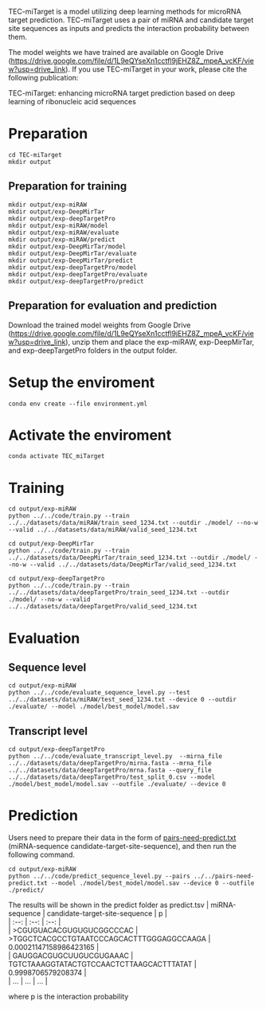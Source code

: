 TEC-miTarget is a model utilizing deep learning methods for microRNA target prediction. TEC-miTarget uses a pair of miRNA and candidate target site sequences as inputs and predicts the interaction probability between them. 

The model weights we have trained are available on Google Drive (https://drive.google.com/file/d/1L9eQYseXn1cctfl9jEHZ8Z_mpeA_vcKF/view?usp=drive_link). If you use TEC-miTarget in your work, please cite the following publication:

TEC-miTarget: enhancing microRNA target prediction based on deep learning of ribonucleic acid sequences

# Preparation

```
cd TEC-miTarget
mkdir output
```

## Preparation for training

```
mkdir output/exp-miRAW
mkdir output/exp-DeepMirTar
mkdir output/exp-deepTargetPro
mkdir output/exp-miRAW/model
mkdir output/exp-miRAW/evaluate
mkdir output/exp-miRAW/predict
mkdir output/exp-DeepMirTar/model
mkdir output/exp-DeepMirTar/evaluate
mkdir output/exp-DeepMirTar/predict
mkdir output/exp-deepTargetPro/model
mkdir output/exp-deepTargetPro/evaluate
mkdir output/exp-deepTargetPro/predict
```

## Preparation for evaluation and prediction

Download the trained model weights from Google Drive (https://drive.google.com/file/d/1L9eQYseXn1cctfl9jEHZ8Z_mpeA_vcKF/view?usp=drive_link), unzip them and place the exp-miRAW, exp-DeepMirTar, and exp-deepTargetPro folders in the output folder.

# Setup the enviroment

```
conda env create --file environment.yml
```

# Activate the enviroment

```
conda activate TEC_miTarget
```

# Training

```
cd output/exp-miRAW
python ../../code/train.py --train ../../datasets/data/miRAW/train_seed_1234.txt --outdir ./model/ --no-w --valid ../../datasets/data/miRAW/valid_seed_1234.txt 
```

```
cd output/exp-DeepMirTar
python ../../code/train.py --train ../../datasets/data/DeepMirTar/train_seed_1234.txt --outdir ./model/ --no-w --valid ../../datasets/data/DeepMirTar/valid_seed_1234.txt
```

```
cd output/exp-deepTargetPro
python ../../code/train.py --train ../../datasets/data/deepTargetPro/train_seed_1234.txt --outdir ./model/ --no-w --valid ../../datasets/data/deepTargetPro/valid_seed_1234.txt
```

# Evaluation
## Sequence level

```
cd output/exp-miRAW
python ../../code/evaluate_sequence_level.py --test ../../datasets/data/miRAW/test_seed_1234.txt --device 0 --outdir ./evaluate/ --model ./model/best_model/model.sav
```

## Transcript level

```
cd output/exp-deepTargetPro
python ../../code/evaluate_transcript_level.py  --mirna_file ../../datasets/data/deepTargetPro/mirna.fasta --mrna_file ../../datasets/data/deepTargetPro/mrna.fasta --query_file ../../datasets/data/deepTargetPro/test_split_0.csv --model ./model/best_model/model.sav --outfile ./evaluate/ --device 0
```

# Prediction

Users need to prepare their data in the form of [pairs-need-predict.txt](pairs-need-predict.txt) (miRNA-sequence  candidate-target-site-sequence), and then run the following command.

```
cd output/exp-miRAW
python ../../code/predict_sequence_level.py --pairs ../../pairs-need-predict.txt --model ./model/best_model/model.sav --device 0 --outfile ./predict/
```
The results will be shown in the predict folder as predict.tsv
| miRNA-sequence | candidate-target-site-sequence | p |  
| :--: | :--: | :--: |  
| >CGUGUACACGUGUGUCGGCCCAC | >TGGCTCACGCCTGTAATCCCAGCACTTTGGGAGGCCAAGA | 0.00021147158986423165 |  
| GAUGGACGUGCUUGUCGUGAAAC | TGTCTAAAGGTATACTGTCCAACTCTTAAGCACTTTATAT | 0.9998706579208374 |  
| ... | ... | ... |

where p is the interaction probability
